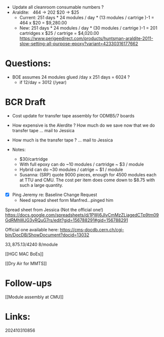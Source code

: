 
- Update all cleanroom consumable numbers ?
- Araldite:   464 -> 202  $20 -> $25
	- Current: 251 days * 24 modules / day * (13 modules / cartrige )-1 = 464 x $20 = $9,280.00
	- New: 251 days * 24 modules / day * (30 modules / cartrige )-1 = 201 cartridges x  $25 / cartrige = $4,020.00
https://www.perigeedirect.com/products/huntsman-araldite-2011-slow-setting-all-purpose-epoxy?variant=42330316177662

# Questions:
- BOE assumes 24 modules glued /day x 251 days = 6024 ?
	- if 12/day = 3012 (/year) 

# BCR Draft 
- Cost update for transfer tape assembly  for ODMB5/7 boards



- How expensive is the Alerdite ? How much do we save now that we do transfer tape  ... mail to Jessica
- How much is the transfer tape ?  ... mail to Jessica
- Notes: 
	- $30/cartridge 
	- With full epoxy can do ~10 modules / cartridge  ~ $3 / module
    - Hybrid can do ~30 modules / catrige ~ $1 / module
    - Susanna:  (SRP) quote 9000 pieces, enough for 4500 modules each at TTU and CMU. The cost per item does come down to $8.75 with such a large quantity.
- [x] Ping Jeremy re: Baseline Change Request
	- Need spread sheet form Manfred...pinged him


Spread sheet from Jessica (Not the official one!)
https://docs.google.com/spreadsheets/d/1PWj6JIvCmMzZLiagedCTp9tm09GdRMhWJG3yRQuG7rs/edit?gid=156788291#gid=156788291

Official one available here:
https://cms-docdb.cern.ch/cgi-bin/DocDB/ShowDocument?docid=13032

$33,875.13 / 4240 ~$8/module 

[[HGC MAC BoEs]]

[[Dry Air for MMTS]]

# Follow-ups
[[Module assembly at CMU]]

# Links: 



202410310856
